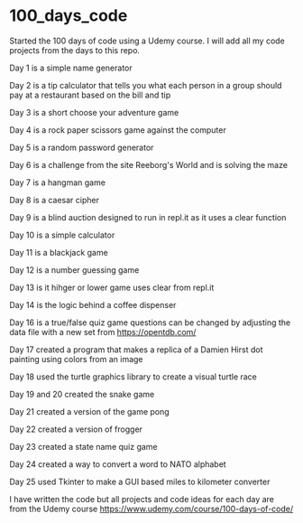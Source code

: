 # 100_days_code
Started the 100 days of code using a Udemy course.  I will add all my code projects from the days to this repo.

Day 1 is a simple name generator

Day 2 is a tip calculator that tells you what each person in a group should pay at a restaurant based on the bill and tip

Day 3 is a short choose your adventure game

Day 4 is a rock paper scissors game against the computer

Day 5 is a random password generator

Day 6 is a challenge from the site Reeborg's World and is solving the maze

Day 7 is a hangman game

Day 8 is a caesar cipher

Day 9 is a blind auction designed to run in repl.it as it uses a clear function

Day 10 is a simple calculator

Day 11 is a blackjack game

Day 12 is a number guessing game

Day 13 is it hihger or lower game uses clear from repl.it

Day 14 is the logic behind a coffee dispenser

Day 16 is a true/false quiz game questions can be changed by adjusting the data file with a new set from https://opentdb.com/

Day 17 created a program that makes a replica of a Damien Hirst dot painting using colors from an image

Day 18 used the turtle graphics library to create a visual turtle race

Day 19 and 20 created the snake game

Day 21 created a version of the game pong

Day 22 created a version of frogger

Day 23 created a state name quiz game

Day 24 created a way to convert a word to NATO alphabet

Day 25 used Tkinter to make a GUI based miles to kilometer converter

I have written the code but all projects and code ideas for each day are from the Udemy course https://www.udemy.com/course/100-days-of-code/
